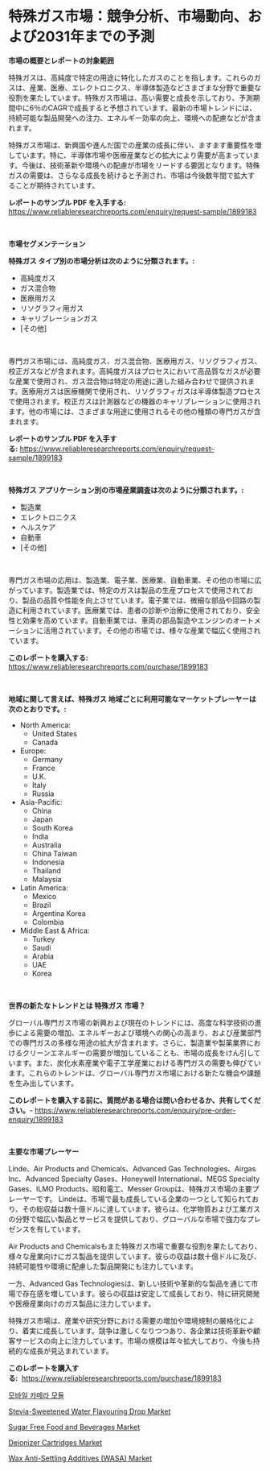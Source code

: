 <p><h1>特殊ガス市場：競争分析、市場動向、および2031年までの予測</h1></p><p><strong>市場の概要とレポートの対象範囲</strong></p>
<p><p>特殊ガスは、高純度で特定の用途に特化したガスのことを指します。これらのガスは、産業、医療、エレクトロニクス、半導体製造などさまざまな分野で重要な役割を果たしています。特殊ガス市場は、高い需要と成長を示しており、予測期間中に6％のCAGRで成長すると予想されています。最新の市場トレンドには、持続可能な製品開発への注力、エネルギー効率の向上、環境への配慮などが含まれます。</p><p>特殊ガス市場は、新興国や進んだ国での産業の成長に伴い、ますます重要性を増しています。特に、半導体市場や医療産業などの拡大により需要が高まっています。今後は、技術革新や環境への配慮が市場をリードする要因となります。特殊ガスの需要は、さらなる成長を続けると予測され、市場は今後数年間で拡大することが期待されています。</p></p>
<p><strong>レポートのサンプル PDF を入手する:</strong> <a href="https://www.reliableresearchreports.com/enquiry/request-sample/1899183">https://www.reliableresearchreports.com/enquiry/request-sample/1899183</a></p>
<p>&nbsp;</p>
<p><strong>市場セグメンテーション</strong></p>
<p><strong>特殊ガス タイプ別の市場分析は次のように分類されます。:</strong></p>
<p><ul><li>高純度ガス</li><li>ガス混合物</li><li>医療用ガス</li><li>リソグラフィ用ガス</li><li>キャリブレーションガス</li><li>[その他]</li></ul></p>
<p>&nbsp;</p>
<p><p>専門ガス市場には、高純度ガス、ガス混合物、医療用ガス、リソグラフィガス、校正ガスなどが含まれます。高純度ガスはプロセスにおいて高品質なガスが必要な産業で使用され、ガス混合物は特定の用途に適した組み合わせで提供されます。医療用ガスは医療機関で使用され、リソグラフィガスは半導体製造プロセスで使用されます。校正ガスは計測器などの機器のキャリブレーションに使用されます。他の市場には、さまざまな用途に使用されるその他の種類の専門ガスが含まれます。</p></p>
<p><strong>レポートのサンプル PDF を入手する:</strong>&nbsp;<a href="https://www.reliableresearchreports.com/enquiry/request-sample/1899183">https://www.reliableresearchreports.com/enquiry/request-sample/1899183</a></p>
<p>&nbsp;</p>
<p><strong> 特殊ガス アプリケーション別の市場産業調査は次のように分類されます。:</strong></p>
<p><ul><li>製造業</li><li>エレクトロニクス</li><li>ヘルスケア</li><li>自動車</li><li>[その他]</li></ul></p>
<p>&nbsp;</p>
<p><p>専門ガス市場の応用は、製造業、電子業、医療業、自動車業、その他の市場に広がっています。製造業では、特定のガスは製品の生産プロセスで使用されており、製品の品質や性能を向上させています。電子業では、微細な部品や回路の製造に利用されています。医療業では、患者の診断や治療に使用されており、安全性と効果を高めています。自動車業では、車両の部品製造やエンジンのオートメーションに活用されています。その他の市場では、様々な産業で幅広く使用されています。</p></p>
<p><strong>このレポートを購入する:</strong>&nbsp; <a href="https://www.reliableresearchreports.com/purchase/1899183">https://www.reliableresearchreports.com/purchase/1899183</a></p>
<p>&nbsp;</p>
<p><strong>地域に関して言えば、特殊ガス 地域ごとに利用可能なマーケットプレーヤーは次のとおりです。:</strong></p>
<p><ul>
    <li>
        North America:
        <ul>
            <li>United States</li>
            <li>Canada</li>
        </ul>
    </li>
    <li>
        Europe:
        <ul>
            <li>Germany</li>
            <li>France</li>
            <li>U.K.</li>
            <li>Italy</li>
            <li>Russia</li>
        </ul>
    </li>
    <li>
        Asia-Pacific:
        <ul>
            <li>China</li>
            <li>Japan</li>
            <li>South Korea</li>
            <li>India</li>
            <li>Australia</li>
            <li>China Taiwan</li>
            <li>Indonesia</li>
            <li>Thailand</li>
            <li>Malaysia</li>
        </ul>
    </li>
    <li>
        Latin America:
        <ul>
            <li>Mexico</li>
            <li>Brazil</li>
            <li>Argentina Korea</li>
            <li>Colombia</li>
        </ul>
    </li>
    <li>
        Middle East & Africa:
        <ul>
            <li>Turkey</li>
            <li>Saudi</li>
            <li>Arabia</li>
            <li>UAE</li>
            <li>Korea</li>
        </ul>
    </li>
    </ul></p>
<p>&nbsp;</p>
<p><strong>世界の新たなトレンドとは 特殊ガス 市場？</strong></p>
<p><p>グローバル専門ガス市場の新興および現在のトレンドには、高度な科学技術の進歩による需要の増加、エネルギーおよび環境への関心の高まり、および産業部門での専門ガスの多様な用途の拡大が含まれます。さらに、製造業や製薬業界におけるクリーンエネルギーの需要が増加していることも、市場の成長をけん引しています。また、炭化水素産業や電子工学産業における専門ガスの需要も伸びています。これらのトレンドは、グローバル専門ガス市場における新たな機会や課題を生み出しています。</p></p>
<p><strong>このレポートを購入する前に、質問がある場合は問い合わせるか、共有してください。</strong>- <a href="https://www.reliableresearchreports.com/enquiry/pre-order-enquiry/1899183">https://www.reliableresearchreports.com/enquiry/pre-order-enquiry/1899183</a></p>
<p>&nbsp;</p>
<p><strong>主要な市場プレーヤー</strong></p>
<p><p>Linde、Air Products and Chemicals、Advanced Gas Technologies、Airgas Inc、Advanced Specialty Gases、Honeywell International、MEGS Specialty Gases、ILMO Products、昭和電工、Messer Groupは、特殊ガス市場の主要プレーヤーです。 Lindeは、市場で最も成長している企業の一つとして知られており、その総収益は数十億ドルに達しています。彼らは、化学物質および工業ガスの分野で幅広い製品とサービスを提供しており、グローバルな市場で強力なプレゼンスを有しています。</p><p>Air Products and Chemicalsもまた特殊ガス市場で重要な役割を果たしており、様々な産業向けにガス製品を提供しています。彼らの収益は数十億ドルに及び、持続可能性や環境に配慮した製品開発にも注力しています。</p><p>一方、Advanced Gas Technologiesは、新しい技術や革新的な製品を通じて市場で存在感を増しています。彼らの収益は安定して成長しており、特に研究開発や医療産業向けのガス製品に注力しています。</p><p>特殊ガス市場は、産業や研究分野における需要の増加や環境規制の厳格化により、着実に成長しています。競争は激しくなりつつあり、各企業は技術革新や顧客サービスの向上に注力しています。市場の規模は年々拡大しており、今後も持続的な成長が見込まれています。</p></p>
<p><strong>このレポートを購入する:</strong>&nbsp;&nbsp;<a href="https://www.reliableresearchreports.com/purchase/1899183">https://www.reliableresearchreports.com/purchase/1899183</a></p>
<p><p><a href="https://github.com/vs019sa3m8x/Market-Research-Report-List-1/blob/main/34525941271.md">모바일 카메라 모듈</a></p><p><a href="https://view.publitas.com/reportprime-1/stevia-sweetened-water-flavouring-drop-market-offer-valuable-insights-into-market-size-market-share-market-trends-and-projections-spanning-from-2024-to-2031/">Stevia-Sweetened Water Flavouring Drop Market</a></p><p><a href="https://sudsy-motorcycle-bbc.notion.site/Sugar-Free-Food-and-Beverages-Market-Dynamics-2024-2031-Also-about-Its-Market-Trends-Projections--e8225bdd3d444d3797a408d667815b42">Sugar Free Food and Beverages Market</a></p><p><a href="https://issuu.com/reportprime-2/docs/deionizer-cartridges-market-size-2030.pptx">Deionizer Cartridges Market</a></p><p><a href="https://issuu.com/reportprime-2/docs/wax-anti-settling-additives-wasa-market-size-2030.">Wax Anti-Settling Additives (WASA) Market</a></p></p>